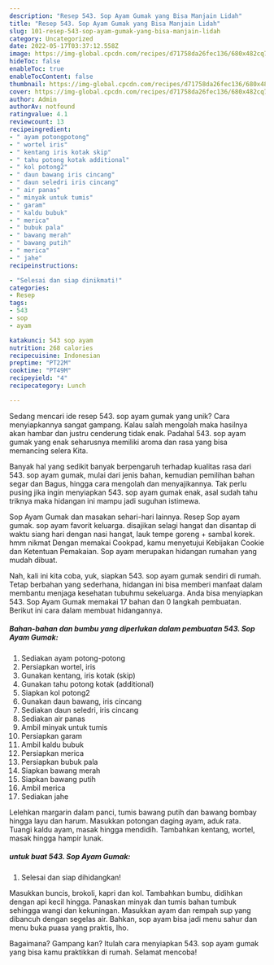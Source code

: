 ```yaml
---
description: "Resep 543. Sop Ayam Gumak yang Bisa Manjain Lidah"
title: "Resep 543. Sop Ayam Gumak yang Bisa Manjain Lidah"
slug: 101-resep-543-sop-ayam-gumak-yang-bisa-manjain-lidah
category: Uncategorized
date: 2022-05-17T03:37:12.558Z
image: https://img-global.cpcdn.com/recipes/d71758da26fec136/680x482cq70/543-sop-ayam-gumak-foto-resep-utama.jpg
hideToc: false
enableToc: true
enableTocContent: false
thumbnail: https://img-global.cpcdn.com/recipes/d71758da26fec136/680x482cq70/543-sop-ayam-gumak-foto-resep-utama.jpg
cover: https://img-global.cpcdn.com/recipes/d71758da26fec136/680x482cq70/543-sop-ayam-gumak-foto-resep-utama.jpg
author: Admin
authorAv: notfound
ratingvalue: 4.1
reviewcount: 13
recipeingredient:
- " ayam potongpotong"
- " wortel iris"
- " kentang iris kotak skip"
- " tahu potong kotak additional"
- " kol potong2"
- " daun bawang iris cincang"
- " daun seledri iris cincang"
- " air panas"
- " minyak untuk tumis"
- " garam"
- " kaldu bubuk"
- " merica"
- " bubuk pala"
- " bawang merah"
- " bawang putih"
- " merica"
- " jahe"
recipeinstructions:

- "Selesai dan siap dinikmati!"
categories:
- Resep
tags:
- 543
- sop
- ayam

katakunci: 543 sop ayam 
nutrition: 268 calories
recipecuisine: Indonesian
preptime: "PT22M"
cooktime: "PT49M"
recipeyield: "4"
recipecategory: Lunch

---
```





Sedang mencari ide resep 543. sop ayam gumak yang unik? Cara menyiapkannya sangat gampang. Kalau salah mengolah maka hasilnya akan hambar dan justru cenderung tidak enak. Padahal 543. sop ayam gumak yang enak seharusnya memiliki aroma dan rasa yang bisa memancing selera Kita.





Banyak hal yang sedikit banyak berpengaruh terhadap kualitas rasa dari 543. sop ayam gumak, mulai dari jenis bahan, kemudian pemilihan bahan segar dan Bagus, hingga cara mengolah dan menyajikannya. Tak perlu pusing jika ingin menyiapkan 543. sop ayam gumak enak,      asal sudah tahu triknya maka hidangan ini mampu jadi suguhan istimewa.














Sop Ayam Gumak dan masakan sehari-hari lainnya. Resep Sop ayam gumak. sop ayam favorit keluarga. disajikan selagi hangat dan disantap di waktu siang hari dengan nasi hangat, lauk tempe goreng + sambal korek. hmm nikmat Dengan memakai Cookpad, kamu menyetujui Kebijakan Cookie dan Ketentuan Pemakaian. Sop ayam merupakan hidangan rumahan yang mudah dibuat.






Nah, kali ini kita coba, yuk, siapkan 543. sop ayam gumak sendiri di rumah. Tetap berbahan yang sederhana, hidangan ini bisa memberi manfaat dalam membantu menjaga kesehatan tubuhmu sekeluarga. Anda bisa menyiapkan 543. Sop Ayam Gumak memakai 17 bahan dan 0 langkah pembuatan. Berikut ini cara dalam membuat hidangannya.

<!--inarticleads1-->

##### Bahan-bahan dan bumbu yang diperlukan dalam pembuatan 543. Sop Ayam Gumak:

1. Sediakan  ayam potong-potong
1. Persiapkan  wortel, iris
1. Gunakan  kentang, iris kotak (skip)
1. Gunakan  tahu potong kotak (additional)
1. Siapkan  kol potong2
1. Gunakan  daun bawang, iris cincang
1. Sediakan  daun seledri, iris cincang
1. Sediakan  air panas
1. Ambil  minyak untuk tumis
1. Persiapkan  garam
1. Ambil  kaldu bubuk
1. Persiapkan  merica
1. Persiapkan  bubuk pala
1. Siapkan  bawang merah
1. Siapkan  bawang putih
1. Ambil  merica
1. Sediakan  jahe


Lelehkan margarin dalam panci, tumis bawang putih dan bawang bombay hingga layu dan harum. Masukkan potongan daging ayam, aduk rata. Tuangi kaldu ayam, masak hingga mendidih. Tambahkan kentang, wortel, masak hingga hampir lunak. 

<!--inarticleads2-->

#####  untuk buat 543. Sop Ayam Gumak:


1. Selesai dan siap dihidangkan!

Masukkan buncis, brokoli, kapri dan kol. Tambahkan bumbu, didihkan dengan api kecil hingga. Panaskan minyak dan tumis bahan tumbuk sehingga wangi dan kekuningan. Masukkan ayam dan rempah sup yang dibancuh dengan segelas air. Bahkan, sop ayam bisa jadi menu sahur dan menu buka puasa yang praktis, lho. 

Bagaimana? Gampang kan? Itulah cara menyiapkan 543. sop ayam gumak yang bisa kamu praktikkan di rumah. Selamat mencoba!
